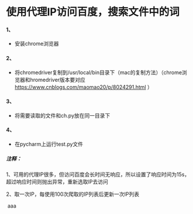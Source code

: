 # 使用代理IP访问百度，搜索文件中的词

#### 1、
* 安装chrome浏览器

#### 2、  
* 将chromedriver复制到/usr/local/bin目录下（mac的复制方法）（chrome浏览器和hromedriver版本要对应
https://www.cnblogs.com/maomao20/p/8024291.html ）

#### 3、
* 将需要读取的文件和ch.py放在同一目录下

#### 4、
* 在pycharm上运行test.py文件

##### 注释：
  1、可用的代理IP很多，但访问百度会长时间无响应，所以设置了响应时间为15s，超过响应时间则抛出异常，重新选取IP去访问
  
  2、取一次IP，每使用100次爬取的IP列表后更新一次IP列表
  
  aaa
